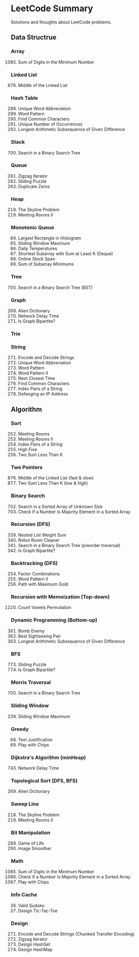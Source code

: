 LeetCode Summary
=======
Solutions and thoughts about LeetCode problems.

## Data Structrue

### Array
1085. Sum of Digits in the Minimum Number

### Linked List
876. Middle of the Linked List

### Hash Table
288. Unique Word Abbreviation
290. Word Pattern
1002. Find Common Characters
1207. Unique Number of Occurrences
1218. Longest Arithmetic Subsequence of Given Difference


### Stack
700. Search in a Binary Search Tree

### Queue
281. Zigzag Iterator
773. Sliding Puzzle
1089. Duplicate Zeros

### Heap
218. The Skyline Problem
253. Meeting Rooms II

### Monotonic Queue
84. Largest Rectangle in Histogram
239. Sliding Window Maximum
739. Daily Temperatures
862. Shortest Subarray with Sum at Least K (Deque)
901. Online Stock Span
907. Sum of Subarray Minimums

### Tree
700. Search in a Binary Search Tree (BST)


### Graph
269. Alien Dictionary
743. Network Delay Time
785. Is Graph Bipartite?

### Trie


### String
271. Encode and Decode Strings
288. Unique Word Abbreviation
290. Word Pattern
291. Word Pattern II
681. Next Closest Time
1002. Find Common Characters
1065. Index Pairs of a String
1108. Defanging an IP Address







## Algorithm

### Sort
252. Meeting Rooms
253. Meeting Rooms II
1065. Index Pairs of a String
1086. High Five
1099. Two Sum Less Than K

### Two Pointers
876. Middle of the Linked List (fast & slow)
1099. Two Sum Less Than K (low & high)

### Binary Search
702. Search in a Sorted Array of Unknown Size
1150. Check If a Number Is Majority Element in a Sorted Array

### Recursion (DFS)
339. Nested List Weight Sum
489. Robot Room Cleaner
700. Search in a Binary Search Tree (preorder traversal)
785. Is Graph Bipartite?

### Backtracking (DFS)
254. Factor Combinations
291. Word Pattern II
1219. Path with Maximum Gold

### Recursion with Memoization (Top-down)
1220. Count Vowels Permutation

### Dynamic Programming (Bottom-up)
361. Bomb Enemy
1014. Best Sightseeing Pair
1218. Longest Arithmetic Subsequence of Given Difference


### BFS
773. Sliding Puzzle
785. Is Graph Bipartite?

### Morris Traversal
700. Search in a Binary Search Tree

### Sliding Window
239. Sliding Window Maximum

### Greedy
68. Text Justification
1217. Play with Chips


### Dijkstra's Algorithm (minHeap)
743. Network Delay Time

### Topological Sort (DFS, BFS)
269. Alien Dictionary

### Sweep Line
218. The Skyline Problem
253. Meeting Rooms II


### Bit Manipulation
289. Game of Life
661. Image Smoother

### Math
1085. Sum of Digits in the Minimum Number
1150. Check If a Number Is Majority Element in a Sorted Array
1217. Play with Chips


### Info Cache
36. Valid Sudoku
348. Design Tic-Tac-Toe

### Design
271. Encode and Decode Strings (Chunked Transfer Encoding)
281. Zigzag Iterator
705. Design HashSet
706. Design HashMap
